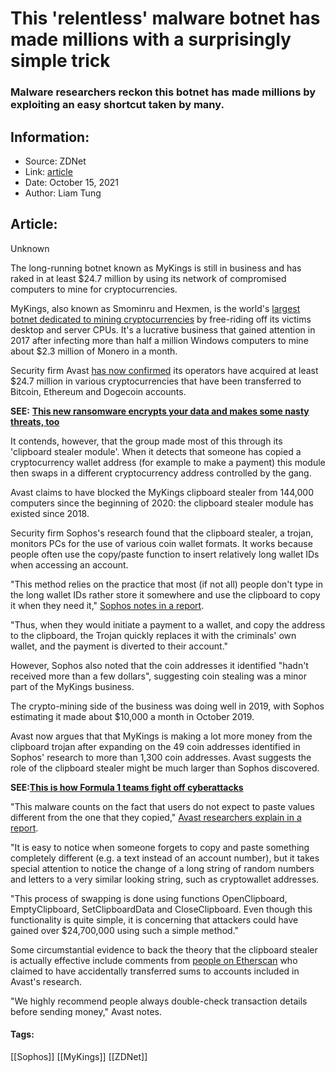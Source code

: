 # This 'relentless' malware botnet has made millions with a surprisingly simple trick
### Malware researchers reckon this botnet has made millions by exploiting an easy shortcut taken by many.

## Information:
+ Source: ZDNet
+ Link: [article](https://www.zdnet.com/article/this-relentless-malware-botnet-has-made-millions-with-a-surprisingly-simple-trick/)
+ Date: October 15, 2021
+ Author: Liam Tung


## Article:
Unknown

The long-running botnet known as MyKings is still in business and has raked in at least $24.7 million by using its network of compromised computers to mine for cryptocurrencies. 

MyKings, also known as Smominru and Hexmen, is the world's [largest botnet dedicated to mining cryptocurrencies](https://www.zdnet.com/article/a-decade-of-malware-top-botnets-of-the-2010s/) by free-riding off its victims desktop and server CPUs. It's a lucrative business that gained attention in 2017 after infecting more than half a million Windows computers to mine about $2.3 million of Monero in a month. 


Security firm Avast [has now confirmed](https://decoded.avast.io/janrubin/the-king-is-dead-long-live-mykings/) its operators have acquired at least $24.7 million in various cryptocurrencies that have been transferred to Bitcoin, Ethereum and Dogecoin accounts. 

**SEE:** [**This new ransomware encrypts your data and makes some nasty threats, too**](https://www.zdnet.com/article/this-new-ransomware-encrypts-your-data-and-makes-some-nasty-threats-too/)

It contends, however, that the group made most of this through its 'clipboard stealer module'. When it detects that someone has copied a cryptocurrency wallet address (for example to make a payment) this module then swaps in a different cryptocurrency address controlled by the gang. 

Avast claims to have blocked the MyKings clipboard stealer from 144,000 computers since the beginning of 2020: the clipboard stealer module has existed since 2018. 

Security firm Sophos's research found that the clipboard stealer, a trojan, monitors PCs for the use of various coin wallet formats. It works because people often use the copy/paste function to insert relatively long wallet IDs when accessing an account. 






"This method relies on the practice that most (if not all) people don't type in the long wallet IDs rather store it somewhere and use the clipboard to copy it when they need it," [Sophos notes in a report](https://www.sophos.com/en-us/medialibrary/PDFs/technical-papers/sophoslabs-uncut-mykings-report.pdf). 

"Thus, when they would initiate a payment to a wallet, and copy the address to the clipboard, the Trojan quickly replaces it with the criminals' own wallet, and the payment is diverted to their account."

However, Sophos also noted that the coin addresses it identified "hadn't received more than a few dollars", suggesting coin stealing was a minor part of the MyKings business. 

The crypto-mining side of the business was doing well in 2019, with Sophos estimating it made about $10,000 a month in October 2019.    


Avast now argues that that MyKings is making a lot more money from the clipboard trojan after expanding on the 49 coin addresses identified in Sophos' research to more than 1,300 coin addresses. Avast suggests the role of the clipboard stealer might be much larger than Sophos discovered. 

**SEE:**[**This is how Formula 1 teams fight off cyberattacks**](https://www.zdnet.com/article/this-is-how-formula-1-teams-fight-off-cyberattacks/)

"This malware counts on the fact that users do not expect to paste values different from the one that they copied," [Avast researchers explain in a report](https://decoded.avast.io/janrubin/the-king-is-dead-long-live-mykings/). 

"It is easy to notice when someone forgets to copy and paste something completely different (e.g. a text instead of an account number), but it takes special attention to notice the change of a long string of random numbers and letters to a very similar looking string, such as cryptowallet addresses. 

"This process of swapping is done using functions OpenClipboard, EmptyClipboard, SetClipboardData and CloseClipboard. Even though this functionality is quite simple, it is concerning that attackers could have gained over $24,700,000 using such a simple method."   

Some circumstantial evidence to back the theory that the clipboard stealer is actually effective include comments from [people on Etherscan](https://etherscan.io/address/0x039fd537a61e4a7f28e43740fe29ac84443366f6#comments) who claimed to have accidentally transferred sums to accounts included in Avast's research. 

"We highly recommend people always double-check transaction details before sending money," Avast notes. 





#### Tags:
[[Sophos]] [[MyKings]] [[ZDNet]]
